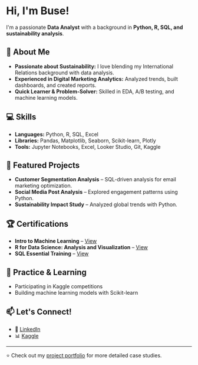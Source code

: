 # Hi, I'm Buse!

I'm a passionate **Data Analyst** with a background in **Python, R, SQL, and sustainability analysis**. 

## 🌱 About Me
- **Passionate about Sustainability:** I love blending my International Relations background with data analysis.
- **Experienced in Digital Marketing Analytics:** Analyzed trends, built dashboards, and created reports.
- **Quick Learner & Problem-Solver:** Skilled in EDA, A/B testing, and machine learning models.

## 💻 Skills
- **Languages:** Python, R, SQL, Excel
- **Libraries:** Pandas, Matplotlib, Seaborn, Scikit-learn, Plotly
- **Tools:** Jupyter Notebooks, Excel, Looker Studio, Git, Kaggle

## 📂 Featured Projects
- **Customer Segmentation Analysis** – SQL-driven analysis for email marketing optimization.
- **Social Media Post Analysis** – Explored engagement patterns using Python.
- **Sustainability Impact Study** – Analyzed global trends with Python.

## 🏆 Certifications
- **Intro to Machine Learning** – [View](https://www.kaggle.com/learn/certification/busetmkaya/intro-to-machine-learning)
- **R for Data Science: Analysis and Visualization** – [View](https://www.linkedin.com/learning/certificates/06bf7245fefef176c33360c88bc39df36f454c44fd41a1cb5f56eeec7deb7590)
- **SQL Essential Training** – [View](https://www.linkedin.com/learning/certificates/048f2950fa39d72e992f41bfc12c9149b72d5b189554697705804772a7de54a8) 

## 📝 Practice & Learning
- Participating in Kaggle competitions
- Building machine learning models with Scikit-learn

## 📫 Let's Connect!
- 💼 [LinkedIn](https://www.linkedin.com/in/busetumkaya/) 
- 📊 [Kaggle](https://www.kaggle.com/busetmkaya)

---
⭐️ Check out my [project portfolio](https://github.com/busetumkaya/buse-tumkaya-portfolio) for more detailed case studies.
